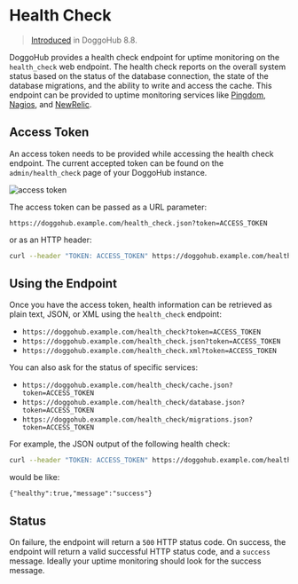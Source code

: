 # Health Check

> [Introduced][ce-3888] in DoggoHub 8.8.

DoggoHub provides a health check endpoint for uptime monitoring on the `health_check` web
endpoint. The health check reports on the overall system status based on the status of
the database connection, the state of the database migrations, and the ability to write
and access the cache. This endpoint can be provided to uptime monitoring services like
[Pingdom][pingdom], [Nagios][nagios-health], and [NewRelic][newrelic-health].

## Access Token

An access token needs to be provided while accessing the health check endpoint. The current
accepted token can be found on the `admin/health_check` page of your DoggoHub instance.

![access token](img/health_check_token.png)

The access token can be passed as a URL parameter:

```
https://doggohub.example.com/health_check.json?token=ACCESS_TOKEN
```

or as an HTTP header:

```bash
curl --header "TOKEN: ACCESS_TOKEN" https://doggohub.example.com/health_check.json
```

## Using the Endpoint

Once you have the access token, health information can be retrieved as plain text, JSON,
or XML using the `health_check` endpoint:

- `https://doggohub.example.com/health_check?token=ACCESS_TOKEN`
- `https://doggohub.example.com/health_check.json?token=ACCESS_TOKEN`
- `https://doggohub.example.com/health_check.xml?token=ACCESS_TOKEN`

You can also ask for the status of specific services:

- `https://doggohub.example.com/health_check/cache.json?token=ACCESS_TOKEN`
- `https://doggohub.example.com/health_check/database.json?token=ACCESS_TOKEN`
- `https://doggohub.example.com/health_check/migrations.json?token=ACCESS_TOKEN`

For example, the JSON output of the following health check:

```bash
curl --header "TOKEN: ACCESS_TOKEN" https://doggohub.example.com/health_check.json
```

would be like:

```
{"healthy":true,"message":"success"}
```

## Status

On failure, the endpoint will return a `500` HTTP status code. On success, the endpoint
will return a valid successful HTTP status code, and a `success` message. Ideally your
uptime monitoring should look for the success message.

[ce-3888]: https://doggohub.com/doggohub-org/doggohub-ce/merge_requests/3888
[pingdom]: https://www.pingdom.com
[nagios-health]: https://nagios-plugins.org/doc/man/check_http.html
[newrelic-health]: https://docs.newrelic.com/docs/alerts/alert-policies/downtime-alerts/availability-monitoring
